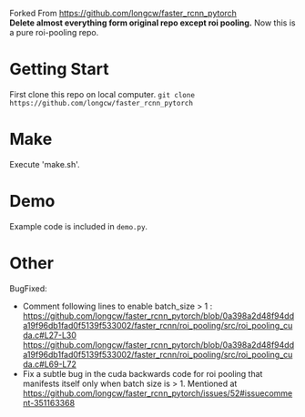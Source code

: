 Forked From https://github.com/longcw/faster_rcnn_pytorch  
**Delete almost everything form original repo except roi pooling.**
Now this is a pure roi-pooling repo.

# Getting Start
First clone this repo on local computer.
`git clone https://github.com/longcw/faster_rcnn_pytorch`

# Make 
Execute 'make.sh'.

# Demo
Example code is included in `demo.py`.

# Other
BugFixed: 
- Comment following lines to enable batch_size > 1 :  
https://github.com/longcw/faster_rcnn_pytorch/blob/0a398a2d48f94dda19f96db1fad0f5139f533002/faster_rcnn/roi_pooling/src/roi_pooling_cuda.c#L27-L30  
https://github.com/longcw/faster_rcnn_pytorch/blob/0a398a2d48f94dda19f96db1fad0f5139f533002/faster_rcnn/roi_pooling/src/roi_pooling_cuda.c#L69-L72  
- Fix a subtle bug in the cuda backwards code for roi pooling that manifests itself only when batch size is > 1. Mentioned at https://github.com/longcw/faster_rcnn_pytorch/issues/52#issuecomment-351163368    

